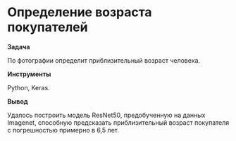 # Определение возраста покупателей

**Задача**

По фотографии определит приблизительный возраст человека. 

**Инструменты**

Python, Keras.

**Вывод**

Удалось построить модель ResNet50, предобученную на данных Imagenet, способную предсказать приблизительный возраст покупателя с погрешностью примерно в 6,5 лет.